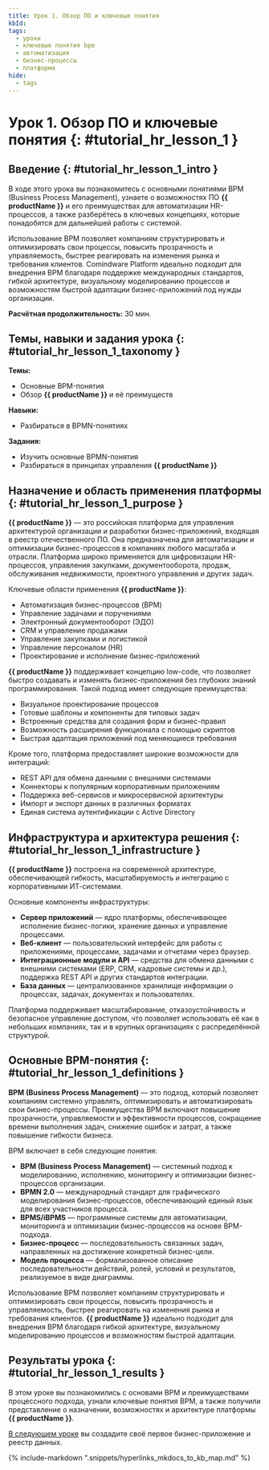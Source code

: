 ```yaml
---
title: Урок 1. Обзор ПО и ключевые понятия
kbId:
tags:
  - уроки
  - ключевые понятия bpm
  - автоматизация
  - бизнес-процессы
  - платформа
hide:
  - tags
---
```


# Урок 1. Обзор ПО и ключевые понятия {: #tutorial_hr_lesson_1 }

## Введение {: #tutorial_hr_lesson_1_intro }

В ходе этого урока вы познакомитесь с основными понятиями BPM (Business Process Management), узнаете о возможностях ПО **{{ productName }}** и его преимуществах для автоматизации HR-процессов, а также разберётесь в ключевых концепциях, которые понадобятся для дальнейшей работы с системой.

Использование BPM позволяет компаниям структурировать и оптимизировать свои процессы, повысить прозрачность и управляемость, быстрее реагировать на изменения рынка и требования клиентов. Comindware Platform идеально подходит для внедрения BPM благодаря поддержке международных стандартов, гибкой архитектуре, визуальному моделированию процессов и возможностям быстрой адаптации бизнес-приложений под нужды организации.

**Расчётная продолжительность:** 30 мин.

## Темы, навыки и задания урока {: #tutorial_hr_lesson_1_taxonomy }

**Темы:**
- Основные BPM-понятия
- Обзор **{{ productName }}** и её преимуществ

**Навыки:**
- Разбираться в BPMN-понятиях

**Задания:**
- Изучить основные BPMN-понятия
- Разбираться в принципах управления **{{ productName }}**

## Назначение и область применения платформы {: #tutorial_hr_lesson_1_purpose }

**{{ productName }}** — это российская платформа для управления архитектурой организации и разработки бизнес-приложений, входящая в реестр отечественного ПО. Она предназначена для автоматизации и оптимизации бизнес-процессов в компаниях любого масштаба и отрасли. Платформа широко применяется для цифровизации HR-процессов, управления закупками, документооборота, продаж, обслуживания недвижимости, проектного управления и других задач.

Ключевые области применения **{{ productName }}**:
- Автоматизация бизнес-процессов (BPM)
- Управление задачами и поручениями
- Электронный документооборот (ЭДО)
- CRM и управление продажами
- Управление закупками и логистикой
- Управление персоналом (HR)
- Проектирование и исполнение бизнес-приложений

**{{ productName }}** поддерживает концепцию low-code, что позволяет быстро создавать и изменять бизнес-приложения без глубоких знаний программирования. Такой подход имеет следующие преимущества:

- Визуальное проектирование процессов
- Готовые шаблоны и компоненты для типовых задач
- Встроенные средства для создания форм и бизнес-правил
- Возможность расширения функционала с помощью скриптов
- Быстрая адаптация приложений под меняющиеся требования

Кроме того, платформа предоставляет широкие возможности для интеграций:

- REST API для обмена данными с внешними системами
- Коннекторы к популярным корпоративным приложениям
- Поддержка веб-сервисов и микросервисной архитектуры
- Импорт и экспорт данных в различных форматах
- Единая система аутентификации с Active Directory

## Инфраструктура и архитектура решения {: #tutorial_hr_lesson_1_infrastructure }

**{{ productName }}** построена на современной архитектуре, обеспечивающей гибкость, масштабируемость и интеграцию с корпоративными ИТ-системами.

Основные компоненты инфраструктуры:
- **Сервер приложений** — ядро платформы, обеспечивающее исполнение бизнес-логики, хранение данных и управление процессами.
- **Веб-клиент** — пользовательский интерфейс для работы с приложениями, процессами, задачами и отчетами через браузер.
- **Интеграционные модули и API** — средства для обмена данными с внешними системами (ERP, CRM, кадровые системы и др.), поддержка REST API и других стандартов интеграции.
- **База данных** — централизованное хранилище информации о процессах, задачах, документах и пользователях.

Платформа поддерживает масштабирование, отказоустойчивость и безопасное управление доступом, что позволяет использовать её как в небольших компаниях, так и в крупных организациях с распределённой структурой.

## Основные BPM-понятия {: #tutorial_hr_lesson_1_definitions }

**BPM (Business Process Management)** — это подход, который позволяет компаниям системно управлять, оптимизировать и автоматизировать свои бизнес-процессы. Преимущества BPM включают повышение прозрачности, управляемости и эффективности процессов, сокращение времени выполнения задач, снижение ошибок и затрат, а также повышение гибкости бизнеса.

BPM включает в себя следующие понятия:

- **BPM (Business Process Management)** — системный подход к моделированию, исполнению, мониторингу и оптимизации бизнес-процессов организации.
- **BPMN 2.0** — международный стандарт для графического моделирования бизнес-процессов, обеспечивающий единый язык для всех участников процесса.
- **BPMS/iBPMS** — программные системы для автоматизации, мониторинга и оптимизации бизнес-процессов на основе BPM-подхода.
- **Бизнес-процесс** — последовательность связанных задач, направленных на достижение конкретной бизнес-цели.
- **Модель процесса** — формализованное описание последовательности действий, ролей, условий и результатов, реализуемое в виде диаграммы.

Использование BPM позволяет компаниям структурировать и оптимизировать свои процессы, повысить прозрачность и управляемость, быстрее реагировать на изменения рынка и требования клиентов. **{{ productName }}** идеально подходит для внедрения BPM благодаря гибкой архитектуре, визуальному моделированию процессов и возможностям быстрой адаптации.

## Результаты урока {: #tutorial_hr_lesson_1_results }

В этом уроке вы познакомились с основами BPM и преимуществами процессного подхода, узнали ключевые понятия BPM, а также получили представление о назначении, возможностях и архитектуре платформы **{{ productName }}**.

[В следующем уроке](lesson_2.md) вы создадите своё первое бизнес-приложение и реестр данных.

{% include-markdown ".snippets/hyperlinks_mkdocs_to_kb_map.md" %}
